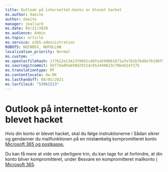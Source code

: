 ```yaml
---
title: Outlook på internettet-konto er blevet hacket
ms.author: daeite
author: daeite
manager: joallard
ms.date: 04/21/2020
ms.audience: Admin
ms.topic: article
ms.service: o365-administration
ROBOTS: NOINDEX, NOFOLLOW
localization_priority: Normal
ms.custom: ''
ms.openlocfilehash: 177612e13423f8692cd8fea599861671afe7b1b7b40e7b198f5bef536d51c75c
ms.sourcegitcommit: b5f7da89a650d2915dc652449623c78be6247175
ms.translationtype: MT
ms.contentlocale: da-DK
ms.lasthandoff: 08/05/2021
ms.locfileid: "53961513"
---
```

# <a name="outlook-on-the-web-account-hacked"></a>Outlook på internettet-konto er blevet hacket

Hvis din konto er blevet hacket, skal du følge instruktionerne i Sådan sikrer og gendanner du mailfunktionen på en mistænkelig kompromitteret konto [Microsoft 365 og postkasse.](https://docs.microsoft.com/microsoft-365/security/office-365-security/responding-to-a-compromised-email-account)

Du kan få mere at vide om yderligere trin, du kan tage for at forhindre, at din konto bliver kompromitteret, under Besvare en kompromitteret mailkonto [i Microsoft 365](https://docs.microsoft.com/microsoft-365/security/office-365-security/responding-to-a-compromised-email-account).